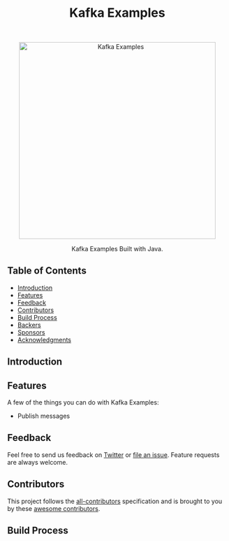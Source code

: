 <h1 align="center"> Kafka Examples </h1> <br>
<p align="center">
  <a href="https://gitpoint.co/">
    <img alt="Kafka Examples" title="Kafka Examples" src="http://www.test.logo/VShxJHs.png" width="450">
  </a>
</p>

<p align="center">
  Kafka Examples Built with Java.
</p>



<!-- START doctoc generated TOC please keep comment here to allow auto update -->
<!-- DON'T EDIT THIS SECTION, INSTEAD RE-RUN doctoc TO UPDATE -->
## Table of Contents

- [Introduction](#introduction)
- [Features](#features)
- [Feedback](#feedback)
- [Contributors](#contributors)
- [Build Process](#build-process)
- [Backers](#backers-)
- [Sponsors](#sponsors-)
- [Acknowledgments](#acknowledgments)

<!-- END doctoc generated TOC please keep comment here to allow auto update -->

## Introduction


## Features

A few of the things you can do with Kafka Examples:

* Publish messages



## Feedback

Feel free to send us feedback on [Twitter](https://twitter.com/seachellemz) or [file an issue](https://github.com/seachellemz/kafkaexamples/issues/new). Feature requests are always welcome.


## Contributors

This project follows the [all-contributors](https://github.com/kentcdodds/all-contributors) specification and is brought to you by these [awesome contributors](./CONTRIBUTORS.md).

## Build Process

